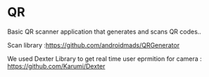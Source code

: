 # QR

Basic QR scanner application that generates and scans QR codes..


Scan library :https://github.com/androidmads/QRGenerator


We used Dexter Library to get real time user eprmition for camera : https://github.com/Karumi/Dexter
